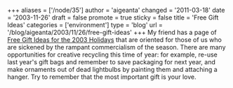 +++
aliases = ['/node/35']
author = 'aigeanta'
changed = '2011-03-18'
date = '2003-11-26'
draft = false
promote = true
sticky = false
title = 'Free Gift Ideas'
categories = ['environment']
type = 'blog'
url = '/blog/aigeanta/2003/11/26/free-gift-ideas'
+++
My friend has a page of <a href="http://www.kynosoura.com/free-gift-ideas.htm">Free Gift Ideas for the 2003 Holidays</a> that are oriented for those of us who are sickened by the rampant commercialism of the season. There are many opportunities for creative recycling this time of year: for example, re-use last year's gift bags and remember to save packaging for next year, and make ornaments out of dead lightbulbs by painting them and attaching a hanger. Try to remember that the most important gift is your love.

